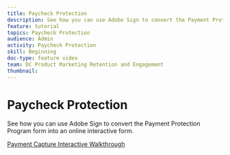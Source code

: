 ```yaml
---
title: Paycheck Protection
description: See how you can use Adobe Sign to convert the Payment Protection Program form into an online interactive form.
feature: tutorial
topics: Paycheck Protection
audience: Admin
activity: Paycheck Protection
skill: Beginning
doc-type: feature video
team: DC Product Marketing Retention and Engagement
thumbnail:
---
```


# Paycheck Protection

See how you can use Adobe Sign to convert the Payment Protection Program form into an online interactive form.

[Payment Capture Interactive Walkthrough](https://acrobatusers.com/paycheck-protection-program-resource-hub/walkthrough/)